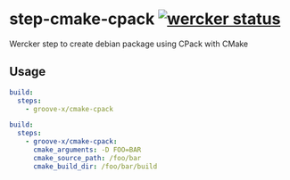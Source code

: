 # step-cmake-cpack [![wercker status](https://app.wercker.com/status/b37900dc41e6dae0b0c7f3b397f6f7f7/s "wercker status")](https://app.wercker.com/project/bykey/b37900dc41e6dae0b0c7f3b397f6f7f7)

Wercker step to create debian package using CPack with CMake

## Usage

```yaml
build:
  steps:
    - groove-x/cmake-cpack
```

```yaml
build:
  steps:
    - groove-x/cmake-cpack:
      cmake_arguments: -D FOO=BAR
      cmake_source_path: /foo/bar
      cmake_build_dir: /foo/bar/build
```
